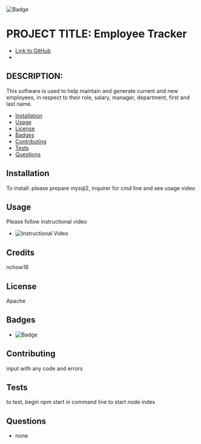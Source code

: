 
![Badge](https://img.shields.io/badge/AWESOME-COOL-yellow.svg)

# PROJECT TITLE: Employee Tracker

* [Link to GitHub](https://github.com/nchow18)
* [Email]: (mailto:emailme@nathanchow.ca)

## DESCRIPTION:

This software is used to help maintain and generate current and new employees, in respect to their role, salary, manager, department, first and last name.

* [Installation](#installation)
* [Usage](#usage)
* [License](#license)
* [Badges](#badges)
* [Contributing](#contribute)
* [Tests](#tests)
* [Questions](#questions)

## Installation

To install: please prepare mysql2, inquirer for cmd line and see usage video

## Usage

Please follow instructional video

* ![[Instructional Video](https://www.youtube.com/watch?v=oJXR1ZtDOC8/0.jpg)](https://www.youtube.com/watch?v=oJXR1ZtDOC8 "Inst Video")

## Credits

nchow18

## License

Apache


## Badges

* ![Badge](https://img.shields.io/badge/AWESOME-COOL-yellow.svg)

## Contributing

input with any code and errors

## Tests

to test, begin npm start in command line to start node index

## Questions


* none

    

    
